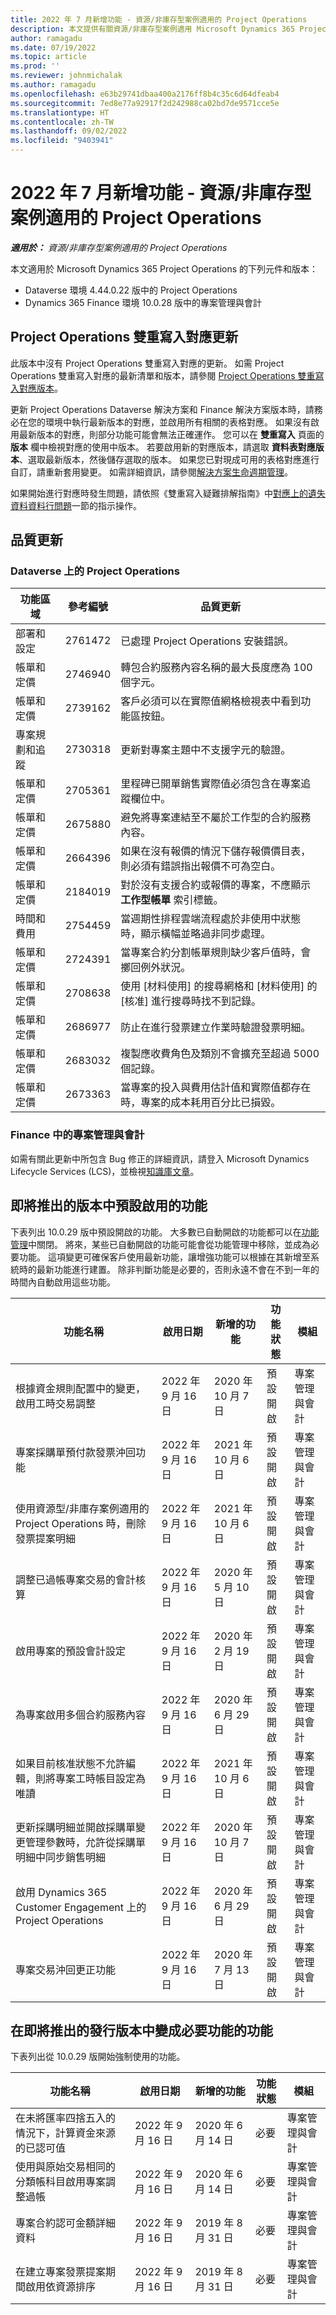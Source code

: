 ```yaml
---
title: 2022 年 7 月新增功能 - 資源/非庫存型案例適用的 Project Operations
description: 本文提供有關資源/非庫存型案例適用 Microsoft Dynamics 365 Project Operations 2022 年 7 月發行版本中所提供之品質更新的資訊。
author: ramagadu
ms.date: 07/19/2022
ms.topic: article
ms.prod: ''
ms.reviewer: johnmichalak
ms.author: ramagadu
ms.openlocfilehash: e63b29741dbaa400a2176ff8b4c35c6d64dfeab4
ms.sourcegitcommit: 7ed8e77a92917f2d242988ca02bd7de9571cce5e
ms.translationtype: HT
ms.contentlocale: zh-TW
ms.lasthandoff: 09/02/2022
ms.locfileid: "9403941"
---
```

# <a name="whats-new-july-2022---project-operations-for-resourcenon-stocked-based-scenarios"></a>2022 年 7 月新增功能 - 資源/非庫存型案例適用的 Project Operations

_**適用於：** 資源/非庫存型案例適用的 Project Operations_

本文適用於 Microsoft Dynamics 365 Project Operations 的下列元件和版本：

- Dataverse 環境 4.44.0.22 版中的 Project Operations
- Dynamics 365 Finance 環境 10.0.28 版中的專案管理與會計

## <a name="project-operations-dual-write-maps-updates"></a>Project Operations 雙重寫入對應更新

此版本中沒有 Project Operations 雙重寫入對應的更新。 如需 Project Operations 雙重寫入對應的最新清單和版本，請參閱 [Project Operations 雙重寫入對應版本](../environment/resource-dual-write-maps.md)。

更新 Project Operations Dataverse 解決方案和 Finance 解決方案版本時，請務必在您的環境中執行最新版本的對應，並啟用所有相關的表格對應。 如果沒有啟用最新版本的對應，則部分功能可能會無法正確運作。 您可以在 **雙重寫入** 頁面的 **版本** 欄中檢視對應的使用中版本。 若要啟用新的對應版本，請選取 **資料表對應版本**、選取最新版本，然後儲存選取的版本。 如果您已對現成可用的表格對應進行自訂，請重新套用變更。 如需詳細資訊，請參閱[解決方案生命週期管理](/dynamics365/fin-ops-core/dev-itpro/data-entities/dual-write/app-lifecycle-management)。

如果開始進行對應時發生問題，請依照《雙重寫入疑難排解指南》中[對應上的遺失資料資料行問題](/dynamics365/fin-ops-core/dev-itpro/data-entities/dual-write/dual-write-troubleshooting-finops-upgrades#missing-table-columns-issue-on-maps)一節的指示操作。

## <a name="quality-updates"></a>品質更新

### <a name="project-operations-on-dataverse"></a>Dataverse 上的 Project Operations

| 功能區域 | 參考編號 | 品質更新 |
| --- | --- | --- |
| 部署和設定 | 2761472 | 已處理 Project Operations 安裝錯誤。 |
| 帳單和定價 | 2746940 | 轉包合約服務內容名稱的最大長度應為 100 個字元。 |
| 帳單和定價 | 2739162 | 客戶必須可以在實際值網格檢視表中看到功能區按鈕。 |
| 專案規劃和追蹤 | 2730318 | 更新對專案主題中不支援字元的驗證。 |
| 帳單和定價 | 2705361 | 里程碑已開單銷售實際值必須包含在專案追蹤欄位中。 |
| 帳單和定價 | 2675880 | 避免將專案連結至不屬於工作型的合約服務內容。 |
| 帳單和定價 | 2664396 | 如果在沒有報價的情況下儲存報價價目表，則必須有錯誤指出報價不可為空白。 |
| 帳單和定價 | 2184019 | 對於沒有支援合約或報價的專案，不應顯示 **工作型帳單** 索引標籤。 |
| 時間和費用 | 2754459 | 當週期性排程雲端流程處於非使用中狀態時，顯示橫幅並略過非同步處理。 |
| 帳單和定價 | 2724391 | 當專案合約分割帳單規則缺少客戶值時，會擲回例外狀況。 |
| 帳單和定價 | 2708638 | 使用 [材料使用] 的搜尋網格和 [材料使用] 的 [核准] 進行搜尋時找不到記錄。|
| 帳單和定價 | 2686977 | 防止在進行發票建立作業時驗證發票明細。 |
| 帳單和定價 | 2683032 | 複製應收費角色及類別不會擴充至超過 5000 個記錄。|
| 帳單和定價 | 2673363 | 當專案的投入與費用估計值和實際值都存在時，專案的成本耗用百分比已損毀。 |

### <a name="project-management-and-accounting-in-finance"></a>Finance 中的專案管理與會計

如需有關此更新中所包含 Bug 修正的詳細資訊，請登入 Microsoft Dynamics Lifecycle Services (LCS)，並檢視[知識庫文章](https://fix.lcs.dynamics.com/Issue/Details?bugId=694438)。

## <a name="features-turned-on-by-default-in-upcoming-release"></a>即將推出的版本中預設啟用的功能

下表列出 10.0.29 版中預設開啟的功能。 大多數已自動開啟的功能都可以在[功能管理](/dynamics365/fin-ops-core/fin-ops/get-started/feature-management/feature-management-overview)中關閉。 將來，某些已自動開啟的功能可能會從功能管理中移除，並成為必要功能。 這項變更可確保客戶使用最新功能，讓增強功能可以根據在其新增至系統時的最新功能進行建置。 除非判斷功能是必要的，否則永遠不會在不到一年的時間內自動啟用這些功能。

| 功能名稱 | 啟用日期 | 新增的功能 | 功能狀態 | 模組 |
| --- | --- | --- |--- |--- |
| 根據資金規則配置中的變更，啟用工時交易調整 | 2022 年 9 月 16 日 | 2020 年 10 月 7 日 | 預設開啟 | 專案管理與會計 |
| 專案採購單預付款發票沖回功能 | 2022 年 9 月 16 日 | 2021 年 10 月 6 日 | 預設開啟 | 專案管理與會計 |
| 使用資源型/非庫存案例適用的 Project Operations 時，刪除發票提案明細 | 2022 年 9 月 16 日 | 2021 年 10 月 6 日 | 預設開啟 | 專案管理與會計 |
| 調整已過帳專案交易的會計核算 | 2022 年 9 月 16 日 | 2020 年 5 月 10 日 | 預設開啟 | 專案管理與會計 |
| 啟用專案的預設會計設定 | 2022 年 9 月 16 日 | 2020 年 2 月 19 日 | 預設開啟 | 專案管理與會計 |
| 為專案啟用多個合約服務內容 | 2022 年 9 月 16 日 | 2020 年 6 月 29 日 | 預設開啟 | 專案管理與會計 |
| 如果目前核准狀態不允許編輯，則將專案工時帳目設定為唯讀 | 2022 年 9 月 16 日 | 2021 年 10 月 6 日 | 預設開啟 | 專案管理與會計 |
| 更新採購明細並開啟採購單變更管理參數時，允許從採購單明細中同步銷售明細 | 2022 年 9 月 16 日 | 2020 年 10 月 7 日 | 預設開啟 | 專案管理與會計 |
| 啟用 Dynamics 365 Customer Engagement 上的 Project Operations | 2022 年 9 月 16 日 | 2020 年 6 月 29 日 | 預設開啟 | 專案管理與會計 |
| 專案交易沖回更正功能 | 2022 年 9 月 16 日 | 2020 年 7 月 13 日 | 預設開啟 | 專案管理與會計 |

## <a name="features-that-become-mandatory-in-the-upcoming-release"></a>在即將推出的發行版本中變成必要功能的功能

下表列出從 10.0.29 版開始強制使用的功能。

| 功能名稱 | 啟用日期 | 新增的功能 | 功能狀態 | 模組 |
| --- | --- | --- | --- | --- |
| 在未將匯率四捨五入的情況下，計算資金來源的已認可值 | 2022 年 9 月 16 日 | 2020 年 6 月 14 日 | 必要 | 專案管理與會計 |
| 使用與原始交易相同的分類帳科目啟用專案調整過帳 | 2022 年 9 月 16 日 | 2020 年 6 月 14 日 | 必要 | 專案管理與會計 |
| 專案合約認可金額詳細資料 | 2022 年 9 月 16 日 | 2019 年 8 月 31 日 | 必要 | 專案管理與會計 |
| 在建立專案發票提案期間啟用依資源排序 | 2022 年 9 月 16 日 | 2019 年 8 月 31 日 | 必要 | 專案管理與會計 |
